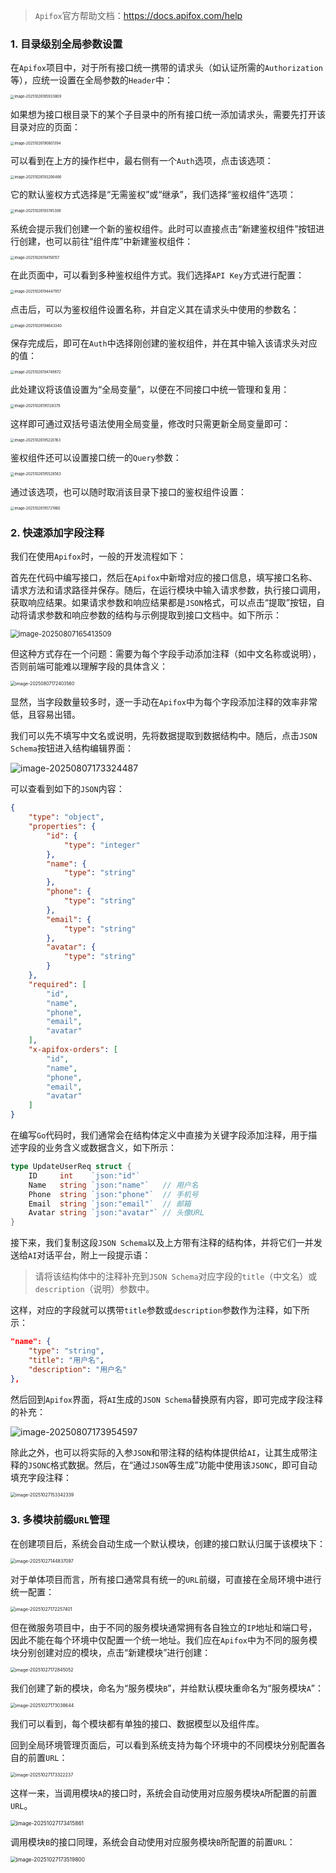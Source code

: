 > `Apifox`官方帮助文档：https://docs.apifox.com/help

### 1. 目录级别全局参数设置

在`Apifox`项目中，对于所有接口统一携带的请求头（如认证所需的`Authorization`等），应统一设置在全局参数的`Header`中：

<img src="image/image-20251026185933809.png" alt="image-20251026185933809" style="zoom:40%;" />

如果想为接口根目录下的某个子目录中的所有接口统一添加请求头，需要先打开该目录对应的页面：

<img src="image/image-20251026190801394.png" alt="image-20251026190801394" style="zoom:40%;" />

可以看到在上方的操作栏中，最右侧有一个`Auth`选项，点击该选项：

<img src="image/image-20251026193206466.png" alt="image-20251026193206466" style="zoom:40%;" />

它的默认鉴权方式选择是“无需鉴权”或“继承”，我们选择“鉴权组件”选项：

<img src="image/image-20251026193745306.png" alt="image-20251026193745306" style="zoom:40%;" />

系统会提示我们创建一个新的鉴权组件。此时可以直接点击“新建鉴权组件”按钮进行创建，也可以前往“组件库”中新建鉴权组件：

<img src="image/image-20251026194158157.png" alt="image-20251026194158157" style="zoom:40%;" />

在此页面中，可以看到多种鉴权组件方式。我们选择`API Key`方式进行配置：

<img src="image/image-20251026194447957.png" alt="image-20251026194447957" style="zoom:40%;" />

点击后，可以为鉴权组件设置名称，并自定义其在请求头中使用的参数名：

<img src="image/image-20251026194643340.png" alt="image-20251026194643340" style="zoom:40%;" />

保存完成后，即可在`Auth`中选择刚创建的鉴权组件，并在其中输入该请求头对应的值：

<img src="image/image-20251026194749872.png" alt="image-20251026194749872" style="zoom:40%;" />

此处建议将该值设置为“全局变量”，以便在不同接口中统一管理和复用：

<img src="image/image-20251026195128379.png" alt="image-20251026195128379" style="zoom:40%;" />

这样即可通过双括号语法使用全局变量，修改时只需更新全局变量即可：

<img src="image/image-20251026195220163.png" alt="image-20251026195220163" style="zoom:40%;" />

鉴权组件还可以设置接口统一的`Query`参数：

<img src="image/image-20251026195528563.png" alt="image-20251026195528563" style="zoom:40%;" />

通过该选项，也可以随时取消该目录下接口的鉴权组件设置：

<img src="image/image-20251026195721960.png" alt="image-20251026195721960" style="zoom:40%;" />

### 2. 快速添加字段注释

我们在使用`Apifox`时，一般的开发流程如下：

首先在代码中编写接口，然后在`Apifox`中新增对应的接口信息，填写接口名称、请求方法和请求路径并保存。随后，在运行模块中输入请求参数，执行接口调用，获取响应结果。如果请求参数和响应结果都是`JSON`格式，可以点击“提取”按钮，自动将请求参数和响应参数的结构与示例提取到接口文档中。如下所示：

<img src="image/image-20250807165413509.png" alt="image-20250807165413509" style="zoom:80%;" />

但这种方式存在一个问题：需要为每个字段手动添加注释（如中文名称或说明），否则前端可能难以理解字段的具体含义：

<img src="image/image-20250807172403560.png" alt="image-20250807172403560" style="zoom:50%;" />

显然，当字段数量较多时，逐一手动在`Apifox`中为每个字段添加注释的效率非常低，且容易出错。

我们可以先不填写中文名或说明，先将数据提取到数据结构中。随后，点击`JSON Schema`按钮进入结构编辑界面：

![image-20250807173324487](image/image-20250807173324487.png)

可以查看到如下的`JSON`内容：

```json
{
    "type": "object",
    "properties": {
        "id": {
            "type": "integer"
        },
        "name": {
            "type": "string"
        },
        "phone": {
            "type": "string"
        },
        "email": {
            "type": "string"
        },
        "avatar": {
            "type": "string"
        }
    },
    "required": [
        "id",
        "name",
        "phone",
        "email",
        "avatar"
    ],
    "x-apifox-orders": [
        "id",
        "name",
        "phone",
        "email",
        "avatar"
    ]
}
```

在编写`Go`代码时，我们通常会在结构体定义中直接为关键字段添加注释，用于描述字段的业务含义或数据含义，如下所示：

```go
type UpdateUserReq struct {
	ID     int    `json:"id"`
	Name   string `json:"name"`   // 用户名
	Phone  string `json:"phone"`  // 手机号
	Email  string `json:"email"`  // 邮箱
	Avatar string `json:"avatar"` // 头像URL
}
```

接下来，我们复制这段`JSON Schema`以及上方带有注释的结构体，并将它们一并发送给`AI`对话平台，附上一段提示语：

> 请将该结构体中的注释补充到`JSON Schema`对应字段的`title`（中文名）或`description`（说明）参数中。

这样，对应的字段就可以携带`title`参数或`description`参数作为注释，如下所示：

```json
"name": {
	"type": "string",
	"title": "用户名",
    "description": "用户名"
},
```

然后回到`Apifox`界面，将`AI`生成的`JSON Schema`替换原有内容，即可完成字段注释的补充：

![image-20250807173954597](image/image-20250807173954597.png)

除此之外，也可以将实际的入参`JSON`和带注释的结构体提供给`AI`，让其生成带注释的`JSONC`格式数据。然后，在“通过`JSON`等生成”功能中使用该`JSONC`，即可自动填充字段注释：

<img src="image/image-20251027153342339.png" alt="image-20251027153342339" style="zoom:50%;" />

### 3. 多模块前缀`URL`管理

在创建项目后，系统会自动生成一个默认模块，创建的接口默认归属于该模块下：

<img src="image/image-20251027144837097.png" alt="image-20251027144837097" style="zoom:50%;" />

对于单体项目而言，所有接口通常具有统一的`URL`前缀，可直接在全局环境中进行统一配置：

<img src="image/image-20251027172257401.png" alt="image-20251027172257401" style="zoom:50%;" />

但在微服务项目中，由于不同的服务模块通常拥有各自独立的`IP`地址和端口号，因此不能在每个环境中仅配置一个统一地址。我们应在`Apifox`中为不同的服务模块分别创建对应的模块，点击“新建模块”进行创建：

<img src="image/image-20251027172845052.png" alt="image-20251027172845052" style="zoom:50%;" />

我们创建了新的模块，命名为“服务模块`B`”，并给默认模块重命名为“服务模块`A`”：

<img src="image/image-20251027173038644.png" alt="image-20251027173038644" style="zoom:50%;" />

我们可以看到，每个模块都有单独的接口、数据模型以及组件库。

回到全局环境管理页面后，可以看到系统支持为每个环境中的不同模块分别配置各自的前置`URL`：

<img src="image/image-20251027173322237.png" alt="image-20251027173322237" style="zoom:50%;" />

这样一来，当调用模块`A`的接口时，系统会自动使用对应服务模块`A`所配置的前置`URL`。

<img src="image/image-20251027173415861.png" alt="image-20251027173415861" style="zoom:60%;" />

调用模块`B`的接口同理，系统会自动使用对应服务模块`B`所配置的前置`URL`：

<img src="image/image-20251027173519800.png" alt="image-20251027173519800" style="zoom:60%;" />

